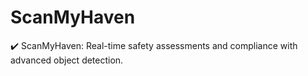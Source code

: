 # ScanMyHaven
✔️ ScanMyHaven: Real-time safety assessments and compliance with advanced object detection.

